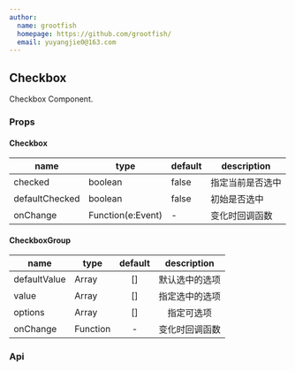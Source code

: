 ```yaml
---
author:
  name: grootfish
  homepage: https://github.com/grootfish/
  email: yuyangjie0@163.com
---
```


## Checkbox

Checkbox Component.

### Props
#### Checkbox
|name|type|default|description|
|---|---|---|---|
|checked|boolean|false|指定当前是否选中|
|defaultChecked|boolean|false|初始是否选中|
|onChange|Function(e:Event)|-|变化时回调函数|


#### CheckboxGroup 
|name|type|default|description|
|---|---|:---:|:---:|
|defaultValue|Array|[]|默认选中的选项|
|value|Array|[]|指定选中的选项|
|options|Array|[]|指定可选项|
|onChange|Function|-|变化时回调函数|
### Api